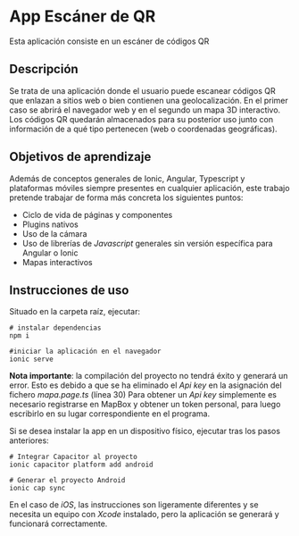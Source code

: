 ﻿
# App Escáner de QR

Esta aplicación consiste en un escáner de códigos QR

## Descripción
Se trata de una aplicación donde el usuario puede escanear códigos QR que enlazan a sitios web o bien contienen una geolocalización. En el primer caso se abrirá el navegador web y en el segundo un mapa 3D interactivo. Los códigos QR quedarán almacenados para su posterior uso junto con información de a qué tipo pertenecen (web o coordenadas geográficas).

## Objetivos de aprendizaje
Además de conceptos generales de Ionic, Angular, Typescript y plataformas móviles siempre presentes en cualquier aplicación, este trabajo pretende trabajar de forma más concreta los siguientes puntos:
* Ciclo de vida de páginas y componentes
* Plugins nativos
* Uso de la cámara
* Uso de librerías de *Javascript* generales sin versión específica para Angular o Ionic
* Mapas interactivos

## Instrucciones de uso

Situado en la carpeta raíz, ejecutar:
```
# instalar dependencias
npm i

#iniciar la aplicación en el navegador
ionic serve
```
**Nota importante**: la compilación del proyecto no tendrá éxito y generará un error. Esto es debido a que se ha eliminado el *Api key* en la asignación del fichero *mapa.page.ts* (línea 30) 
Para obtener un *Api key* simplemente es necesario registrarse en MapBox y obtener un token personal, para luego escribirlo en su lugar correspondiente en el programa.

Si se desea instalar la app en un dispositivo físico, ejecutar tras los pasos anteriores:
```
# Integrar Capacitor al proyecto
ionic capacitor platform add android

# Generar el proyecto Android
ionic cap sync
```
En el caso de *iOS*, las instrucciones son ligeramente diferentes y se necesita un equipo con *Xcode* instalado, pero la aplicación se generará y funcionará correctamente.
